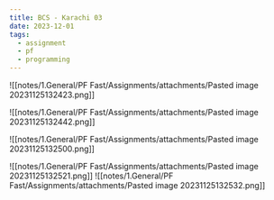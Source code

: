 ```yaml
---
title: BCS - Karachi 03
date: 2023-12-01
tags:
  - assignment
  - pf
  - programming
---
```

![[notes/1.General/PF Fast/Assignments/attachments/Pasted image 20231125132423.png]]

![[notes/1.General/PF Fast/Assignments/attachments/Pasted image 20231125132442.png]]

![[notes/1.General/PF Fast/Assignments/attachments/Pasted image 20231125132500.png]]

![[notes/1.General/PF Fast/Assignments/attachments/Pasted image 20231125132521.png]]
![[notes/1.General/PF Fast/Assignments/attachments/Pasted image 20231125132532.png]]


